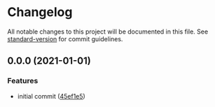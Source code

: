 # Changelog

All notable changes to this project will be documented in this file. See [standard-version](https://github.com/conventional-changelog/standard-version) for commit guidelines.

## 0.0.0 (2021-01-01)

### Features

- initial commit ([45ef1e5](https://github.com/homura/easy-byte/commit/45ef1e53c22e4bf2507bfd1a6aae9c7ebb5451c7))

